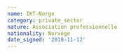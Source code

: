 ```yaml
---
name: IKT-Norge
category: private_sector
nature: Association professionnelle 
nationality: Norvège
date_signed: '2018-11-12'
---
```

    